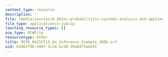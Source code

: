 ```yaml
---
content_type: resource
description: ''
file: /media/courses/6-041sc-probabilistic-systems-analysis-and-applied-probability-fall-2013/62461f0be0075c34bcd926a8475a6e91_MIT6_041SCF13_An_Inference_Example_300k.vtt
file_type: application/x-subrip
learning_resource_types: []
ocw_type: OCWFile
resourcetype: Other
title: MIT6_041SCF13_An_Inference_Example_300k.srt
uid: 62461f0b-e007-5c34-bcd9-26a8475a6e91
---
```


